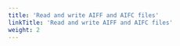 ```yaml
---
title: 'Read and write AIFF and AIFC files'
linkTitle: 'Read and write AIFF and AIFC files'
weight: 2
---
```

